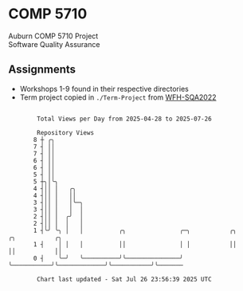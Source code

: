 # COMP 5710
Auburn COMP 5710 Project  
Software Quality Assurance

## Assignments
- Workshops 1-9 found in their respective directories
- Term project copied in `./Term-Project` from [WFH-SQA2022](https://github.com/wumphlett/WFH-SQA2022-AUBURN)

```

        Total Views per Day from 2025-04-28 to 2025-07-26

        Repository Views
       8 ┼ ╭╮
       7 ┤ ││
       7 ┤ ││
       6 ┤ ││
       6 ┤ ││
       5 ┤ ││
       5 ┼╮│╰╮
       4 ┤││ │   ╭╮
       4 ┤││ │   ││
       3 ┤││ │   │╰─╮
       3 ┤││ │   │  │
       2 ┤││ │  ╭╯  │
       2 ┤││ │  │   │
       1 ┤╰╯ ╰╮ │   │          ╭╮               ╭─╮           ╭╮             ╭╮           ╭╮
       1 ┤    │ │   │          ││               │ │           ││             ││           ││
       0 ┤    ╰─╯   ╰──────────╯╰───────────────╯ ╰───────────╯╰─────────────╯╰───────────╯╰───────

        Chart last updated - Sat Jul 26 23:56:39 2025 UTC
        
```
